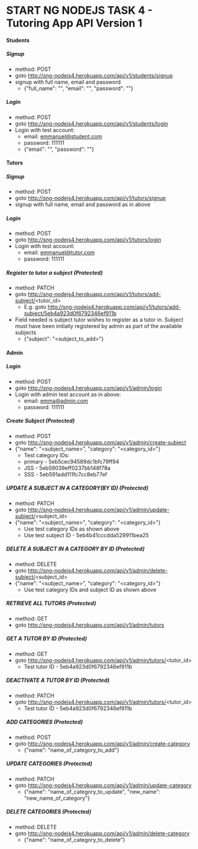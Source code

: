 # START NG NODEJS TASK 4 - Tutoring App API Version 1

#### Students
##### Signup
* method: POST
* goto http://sng-nodejs4.herokuapp.com/api/v1/students/signup
* signup with full name, email and password
  * {"full_name": "<your name>", "email": "<your email>", "password": "<your password>"}

##### Login
* method: POST
* goto http://sng-nodejs4.herokuapp.com/api/v1/students/login
* Login with test account:
  * email: emmanuel@student.com
  * password: 111111
  * {"email": "<your email>", "password": "<your password>"}

#### Tutors
##### Signup
* method: POST
* goto http://sng-nodejs4.herokuapp.com/api/v1/tutors/signup
* signup with full name, email and password as in above

##### Login
* method: POST
* goto http://sng-nodejs4.herokuapp.com/api/v1/tutors/login
* Login with test account:
  * email: emmanuel@tutor.com
  * password: 111111

##### Register to tutor a subject (Protected)
* method: PATCH
* goto http://sng-nodejs4.herokuapp.com/api/v1/tutors/add-subject/<tutor_id>
  * E.g. goto http://sng-nodejs4.herokuapp.com/api/v1/tutors/add-subject/5eb4a923d0f6792346ef911b
* Field needed is subject tutor wishes to register as a tutor in. Subject must have been initially registered by admin as part of the available subjects
  * {"subject": "<subject_to_add>"}

#### Admin
##### Login
* method: POST
* goto http://sng-nodejs4.herokuapp.com/api/v1/admin/login
* Login with admin test account as in above:
  * email: emma@admin.com
  * password: 111111

##### Create Subject (Protected)
* method: POST
* goto http://sng-nodejs4.herokuapp.com/api/v1/admin/create-subject
* {"name": "<subject_name>", "category": "<category_id>"}
  * Test category IDs:
  * primary - 5eb5cec94589dc1bfc79ff94
  * JSS - 5eb59039eff0237bb148f78a
  * SSS - 5eb591add111fc7cc8eb77ef

##### UPDATE A SUBJECT IN A CATEGORY(BY ID) (Protected)
* method: PATCH
* goto http://sng-nodejs4.herokuapp.com/api/v1/admin/update-subject/<subject_id>
* {"name": "<subject_name>", "category": "<category_id>"}
  * Use test category IDs as shown above
  * Use test subject ID - 5eb4b41cccdda529911bea25

##### DELETE A SUBJECT IN A CATEGORY BY ID (Protected)
* method: DELETE
* goto http://sng-nodejs4.herokuapp.com/api/v1/admin/delete-subject/<subject_id>
* {"name": "<subject_name>", "category": "<category_id>"}
  * Use test category IDs and subject ID as shown above

##### RETRIEVE ALL TUTORS (Protected)
* method: GET
* goto http://sng-nodejs4.herokuapp.com/api/v1/admin/tutors

##### GET A TUTOR BY ID (Protected)
* method: GET
* goto http://sng-nodejs4.herokuapp.com/api/v1/admin/tutors/<tutor_id>
  * Test tutor ID - 5eb4a923d0f6792346ef911b

##### DEACTIVATE A TUTOR BY ID (Protected)
* method: PATCH
* goto http://sng-nodejs4.herokuapp.com/api/v1/admin/tutors/<tutor_id>
  * Test tutor ID - 5eb4a923d0f6792346ef911b

##### ADD CATEGORIES (Protected)
* method: POST
* goto http://sng-nodejs4.herokuapp.com/api/v1/admin/create-category
  * {"name": "name_of_category_to_add"}

##### UPDATE CATEGORIES (Protected)
* method: PATCH
* goto http://sng-nodejs4.herokuapp.com/api/v1/admin/update-category
  * {"name": "name_of_category_to_update", "new_name": "new_name_of_category"}

##### DELETE CATEGORIES (Protected)
* method: DELETE
* goto http://sng-nodejs4.herokuapp.com/api/v1/admin/delete-category
  * {"name": "name_of_category_to_delete"}